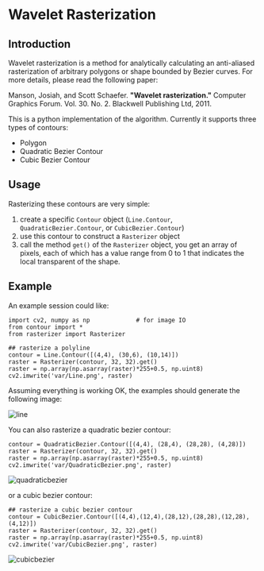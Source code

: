 Wavelet Rasterization
=====================
Introduction
------------
Wavelet rasterization is a method for analytically calculating an anti-aliased rasterization of arbitrary polygons or shape bounded by Bezier curves. For more details, please read the following paper:

Manson, Josiah, and Scott Schaefer. **"Wavelet rasterization."** Computer Graphics Forum. Vol. 30. No. 2. Blackwell Publishing Ltd, 2011.

This is a python implementation of the algorithm. Currently it supports three types of contours:
* Polygon
* Quadratic Bezier Contour
* Cubic Bezier Contour

Usage
-----
Rasterizing these contours are very simple:

1. create a specific `Contour` object (`Line.Contour`, `QuadraticBezier.Contour`, or `CubicBezier.Contour`)
2. use this contour to construct a `Rasterizer` object
3. call the method `get()` of the `Rasterizer` object, you get an array of pixels, each of which has a value range from 0 to 1 that indicates the local transparent of the shape.

Example
-------
An example session could like:

    import cv2, numpy as np             # for image IO
    from contour import *
    from rasterizer import Rasterizer
    
    ## rasterize a polyline
    contour = Line.Contour([(4,4), (30,6), (10,14)])
    raster = Rasterizer(contour, 32, 32).get()
    raster = np.array(np.asarray(raster)*255+0.5, np.uint8)
    cv2.imwrite('var/Line.png', raster)

Assuming everything is working OK, the examples should generate the following image:

![line](https://f.cloud.github.com/assets/2270240/566814/829ae7dc-c6a0-11e2-91ee-45184f5a8a1d.png)

You can also rasterize a quadratic bezier contour:

    contour = QuadraticBezier.Contour([(4,4), (28,4), (28,28), (4,28)])
    raster = Rasterizer(contour, 32, 32).get()
    raster = np.array(np.asarray(raster)*255+0.5, np.uint8)
    cv2.imwrite('var/QuadraticBezier.png', raster)

![quadraticbezier](https://f.cloud.github.com/assets/2270240/566816/8646ba6e-c6a0-11e2-9cd0-19cd058768b8.png)

or a cubic bezier contour:

    ## rasterize a cubic bezier contour
    contour = CubicBezier.Contour([(4,4),(12,4),(28,12),(28,28),(12,28),(4,12)])
    raster = Rasterizer(contour, 32, 32).get()
    raster = np.array(np.asarray(raster)*255+0.5, np.uint8)
    cv2.imwrite('var/CubicBezier.png', raster)

![cubicbezier](https://f.cloud.github.com/assets/2270240/566823/a0f4b2d0-c6a0-11e2-8b89-e1045d573714.png)
